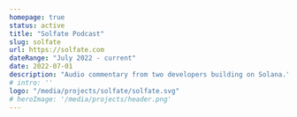 ```yaml
---
homepage: true
status: active
title: "Solfate Podcast"
slug: solfate
url: https://solfate.com
dateRange: "July 2022 - current"
date: 2022-07-01
description: "Audio commentary from two developers building on Solana."
# intro: ''
logo: "/media/projects/solfate/solfate.svg"
# heroImage: '/media/projects/header.png'
---
```


